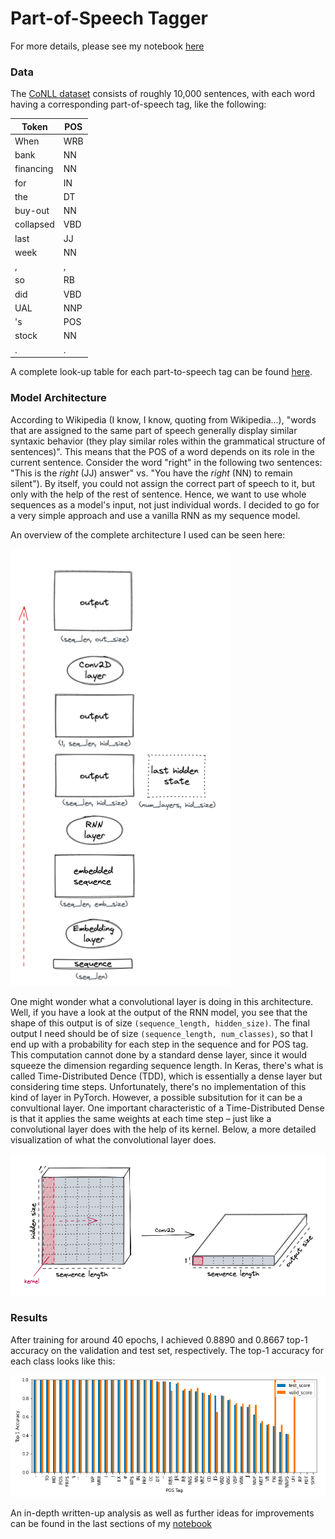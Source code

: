 # Part-of-Speech Tagger 

For more details, please see my notebook [here](https://github.com/HeleneFabia/pos-tagger/blob/main/postagger.ipynb)

### Data
The [CoNLL dataset](https://www.clips.uantwerpen.be/conll2000/chunking/) consists of roughly 10,000 sentences, with each word having a corresponding part-of-speech tag, like the following:

| Token     | POS |
|-----------|-----|
| When      | WRB |
| bank      | NN  |
| financing | NN  |
| for       | IN  |
| the       | DT  |
| buy-out   | NN  |
| collapsed | VBD |
| last      | JJ  |
| week      | NN  |
| ,         | ,   |
| so        | RB  |
| did       | VBD |
| UAL       | NNP |
| 's        | POS |
| stock     | NN  |
| .         | .   |

A complete look-up table for each part-to-speech tag can be found [here](https://www.ling.upenn.edu/courses/Fall_2003/ling001/penn_treebank_pos.html).

### Model Architecture

According to Wikipedia (I know, I know, quoting from Wikipedia...), "words that are assigned to the same part of speech generally display similar syntaxic behavior (they play similar roles within the grammatical structure of sentences)". This means that the POS of a word depends on its role in the current sentence. Consider the word "right" in the following two sentences: "This is the *right* (JJ) answer" vs. "You have the *right* (NN) to remain silent"). By itself, you could not assign the correct part of speech to it, but only with the help of the rest of sentence. Hence, we want to use whole sequences as a model's input, not just individual words. I decided to go for a very simple approach and use a vanilla RNN as my sequence model.

An overview of the complete architecture I used can be seen here:

![model](https://github.com/HeleneFabia/pos-tagger/blob/main/images/model.png)

One might wonder what a convolutional layer is doing in this architecture. Well, if you have a look at the output of the RNN model, you see that the shape of this output is of size `(sequence_length, hidden_size)`. The final output I need should be of size `(sequence_length, num_classes)`, so that I end up with a probability for each step in the sequence and for POS tag. This computation cannot done by a standard dense layer, since it would squeeze the dimension regarding sequence length. In Keras, there's what is called Time-Distributed Dence (TDD), which is essentially a dense layer but considering time steps. Unfortunately, there's no implementation of this kind of layer in PyTorch. However, a possible subsitution for it can be a convultional layer. One important characteristic of a Time-Distributed Dense is that it applies the same weights at each time step – just like a convolutional layer does with the help of its kernel. Below, a more detailed visualization of what the convolutional layer does.

![conv2d](https://github.com/HeleneFabia/pos-tagger/blob/main/images/conv.png)

### Results

After training for around 40 epochs, I achieved 0.8890 and 0.8667 top-1 accuracy on the validation and test set, respectively. The top-1 accuracy for each class looks like this:

![accuracy](https://github.com/HeleneFabia/pos-tagger/blob/main/images/accuracy.png)

An in-depth written-up analysis as well as further ideas for improvements can be found in the last sections of my [notebook](https://github.com/HeleneFabia/pos-tagger/blob/main/postagger.ipynb)

